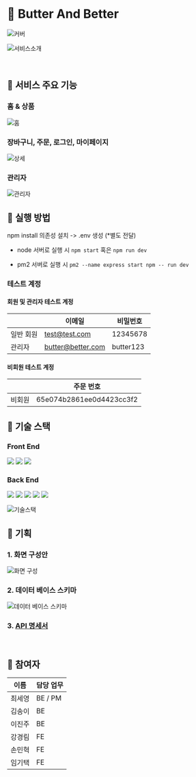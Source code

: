 # 🧈 Butter And Better

![커버](https://storage.googleapis.com/elice_04/presentation/readme_cover.png)

![서비스소개](https://storage.googleapis.com/elice_04/presentation/page_01.png)

<br/>

## 📍 서비스 주요 기능

### 홈 & 상품

![홈](https://storage.googleapis.com/elice_04/presentation/page_04.png)

### 장바구니, 주문, 로그인, 마이페이지

![상세](https://storage.googleapis.com/elice_04/presentation/page_05.png)

### 관리자

![관리자](https://storage.googleapis.com/elice_04/presentation/page_06.png)

## 📍 실행 방법

npm install 의존성 설치 -> .env 생성 (\*별도 전달)

- node 서버로 실행 시
  `npm start` 혹은 `npm run dev`

- pm2 서버로 실행 시
  `pm2 --name express start npm -- run dev`

### 테스트 계정

#### 회원 및 관리자 테스트 계정

|           | 이메일            | 비밀번호  |
| --------- | ----------------- | --------- |
| 일반 회원 | test@test.com     | 12345678  |
| 관리자    | butter@better.com | butter123 |

#### 비회원 테스트 계정

|        | 주문 번호                |
| ------ | ------------------------ |
| 비회원 | 65e074b2861ee0d4423cc3f2 |

## 📍 기술 스택

### Front End

<img src="https://img.shields.io/badge/HTML5-E34F26?style=flat-square&logo=HTML5&logoColor=white"/> <img src="https://img.shields.io/badge/CSS3-1572B6?style=flat-square&logo=CSS3&logoColor=white"/> <img src="https://img.shields.io/badge/JavaScript-F7DF1E?style=flat-square&logo=JavaScript&logoColor=white"/>

### Back End

<img src="https://img.shields.io/badge/Node.js-339933?style=flat-square&logo=Node.js&logoColor=white"/> <img src="https://img.shields.io/badge/express-000000?style=flat-square&logo=express&logoColor=white"/> <img src="https://img.shields.io/badge/MongoDB-47A248?style=flat-square&logo=MongoDB&logoColor=white"/>
<img src="https://img.shields.io/badge/NGINX-009639?style=flat-square&logo=NGINX&logoColor=white"/> <img src="https://img.shields.io/badge/PM2-2B037A?style=flat-square&logo=PM2&logoColor=white"/>

![기술스택](https://storage.googleapis.com/elice_04/presentation/page_02.png)

## 📍 기획

### 1. 화면 구성안

![화면 구성](https://storage.googleapis.com/elice_04/presentation/readme_img_01.png)

### 2. 데이터 베이스 스키마

![데이터 베이스 스키마](https://storage.googleapis.com/elice_04/presentation/page_03.png)

### 3. [API 명세서]()

<br/>

## 📍 참여자

| 이름   | 담당 업무 |
| ------ | --------- |
| 최세영 | BE / PM   |
| 김송이 | BE        |
| 이진주 | BE        |
| 강경림 | FE        |
| 손민혁 | FE        |
| 임기택 | FE        |

<br />
